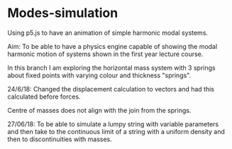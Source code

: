 # Modes-simulation
Using p5.js to have an animation of simple harmonic modal systems.


Aim:
To be able to have a physics engine capable of showing the modal harmonic motion of systems shown in the first year lecture course.

In this branch I am exploring the horizontal mass system with 3 springs about fixed points with varying colour and thickness "springs".


24/6/18:
Changed the displacement calculation to vectors and had this calculated before forces.


Centre of masses does not align with the join from the springs.


27/06/18:
To be able to simulate a lumpy string with variable parameters and then take to the continuous limit of a string with a uniform density and then to discontinuities with masses.
